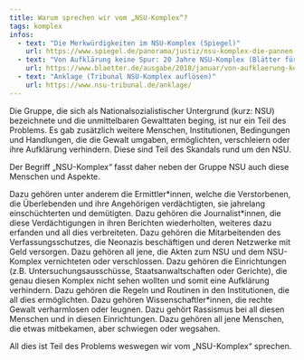 ```yaml
---
title: Warum sprechen wir vom „NSU-Komplex“?
tags: komplex
infos:
  - text: "Die Merkwürdigkeiten im NSU-Komplex (Spiegel)"
    url: https://www.spiegel.de/panorama/justiz/nsu-komplex-die-pannen-und-merkwuerdigkeiten-a-1216659.html
  - text: "Von Aufklärung keine Spur: 20 Jahre NSU-Komplex (Blätter für die deutsche und internationale Politik)"
    url: https://www.blaetter.de/ausgabe/2018/januar/von-aufklaerung-keine-spur-20-jahre-nsu-komplex
  - text: "Anklage (Tribunal NSU-Komplex auflösen)"
    url: https://www.nsu-tribunal.de/anklage/
---
```


Die Gruppe, die sich als Nationalsozialistischer Untergrund (kurz: NSU) bezeichnete und die unmittelbaren Gewalttaten beging, ist nur ein Teil des Problems. Es gab zusätzlich weitere Menschen, Institutionen, Bedingungen und Handlungen, die die Gewalt umgaben, ermöglichten, verschleiern oder ihre Aufklärung verhindern. Diese sind Teil des Skandals rund um den NSU.

Der Begriff „NSU-Komplex“ fasst daher neben der Gruppe NSU auch diese Menschen und Aspekte.

Dazu gehören unter anderem die Ermittler\*innen, welche die Verstorbenen, die Überlebenden und ihre Angehörigen verdächtigten, sie jahrelang einschüchterten und demütigten. Dazu gehören die Journalist\*innen, die diese Verdächtigungen in ihren Berichten wiederholten, weiteres dazu erfanden und all dies verbreiteten. Dazu gehören die Mitarbeitenden des Verfassungsschutzes, die Neonazis beschäftigen und deren Netzwerke mit Geld versorgen. Dazu gehören all jene, die Akten zum NSU und dem NSU-Komplex vernichteten oder verschlossen. Dazu gehören die Einrichtungen (z.B. Untersuchungsausschüsse, Staatsanwaltschaften oder Gerichte), die genau diesen Komplex nicht sehen wollten und somit eine Aufklärung verhindern. Dazu gehören die Regeln und Routinen in den Institutionen, die all dies ermöglichten. Dazu gehören Wissenschaftler\*innen, die rechte Gewalt verharmlosen oder leugnen. Dazu gehört Rassismus bei all diesen Menschen und in diesen Einrichtungen. Dazu gehören all jene Menschen, die etwas mitbekamen, aber schwiegen oder wegsahen.

All dies ist Teil des Problems weswegen wir vom „NSU-Komplex“ sprechen.
